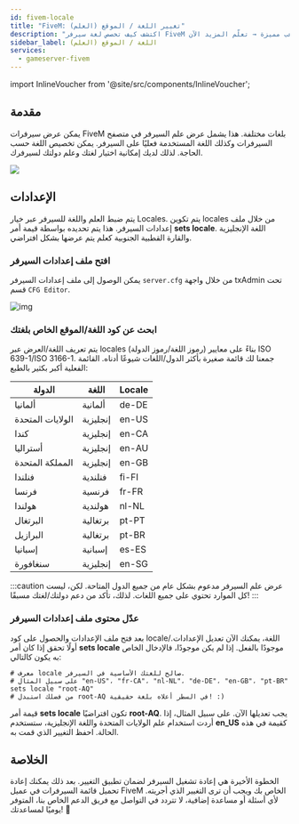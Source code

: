 ```yaml
---
id: fivem-locale
title: "FiveM: تغيير اللغة / الموقع (العلم)"
description: "اكتشف كيف تخصص لغة سيرفر FiveM وعلم الدولة لتجربة لاعب مميزة → تعلّم المزيد الآن"
sidebar_label: اللغة / الموقع (العلم)
services:
  - gameserver-fivem
---
```


import InlineVoucher from '@site/src/components/InlineVoucher';

## مقدمة

يمكن عرض سيرفرات FiveM بلغات مختلفة. هذا يشمل عرض علم السيرفر في متصفح السيرفرات وكذلك اللغة المستخدمة فعليًا على السيرفر. يمكن تخصيص اللغة حسب الحاجة. لذلك لديك إمكانية اختيار لغتك وعلم دولتك لسيرفرك.

![](https://screensaver01.zap-hosting.com/index.php/s/FJZc7pJmppG28mX/preview)

<InlineVoucher />

## الإعدادات

يتم ضبط العلم واللغة للسيرفر عبر خيار Locales. يتم تكوين locales من خلال ملف إعدادات السيرفر. هذا يتم تحديده بواسطة قيمة أمر **sets locale**. اللغة الإنجليزية والقارة القطبية الجنوبية كعلم يتم عرضها بشكل افتراضي.

### افتح ملف إعدادات السيرفر

يمكن الوصول إلى ملف إعدادات السيرفر `server.cfg` من خلال واجهة txAdmin تحت قسم `CFG Editor`. 

![img](https://screensaver01.zap-hosting.com/index.php/s/qDsN5ggCjaaJLS5/preview)



### ابحث عن كود اللغة/الموقع الخاص بلغتك

يتم تعريف اللغة/العرض عبر locales (رموز اللغة/رموز الدولة) بناءً على معايير ISO 639-1/ISO 3166-1. جمعنا لك قائمة صغيرة بأكثر الدول/اللغات شيوعًا أدناه. القائمة الفعلية أكبر بكثير بالطبع:

| الدولة         | اللغة      | Locale |
| -------------- | ---------- | ------ |
| ألمانيا        | ألمانية    | de-DE  |
| الولايات المتحدة | إنجليزية  | en-US  |
| كندا           | إنجليزية   | en-CA  |
| أستراليا       | إنجليزية   | en-AU  |
| المملكة المتحدة | إنجليزية  | en-GB  |
| فنلندا         | فنلندية    | fi-FI  |
| فرنسا          | فرنسية     | fr-FR  |
| هولندا         | هولندية    | nl-NL  |
| البرتغال       | برتغالية   | pt-PT  |
| البرازيل       | برتغالية   | pt-BR  |
| إسبانيا        | إسبانية    | es-ES  |
| سنغافورة       | إنجليزية   | en-SG  |

:::caution 
عرض علم السيرفر مدعوم بشكل عام من جميع الدول المتاحة. لكن، ليست كل الموارد تحتوي على جميع اللغات. لذلك، تأكد من دعم دولتك/لغتك مسبقًا!
:::



### عدّل محتوى ملف إعدادات السيرفر

بعد فتح ملف الإعدادات والحصول على كود locale/اللغة، يمكنك الآن تعديل الإعدادات. أولًا تحقق إذا كان أمر **sets locale** موجودًا بالفعل. إذا لم يكن موجودًا، فالإدخال الخاص به يكون كالتالي:

```
# معرف locale صالح للغتك الأساسية في السيرفر.
# على سبيل المثال "en-US"، "fr-CA"، "nl-NL"، "de-DE"، "en-GB"، "pt-BR"
sets locale "root-AQ" 
# من فضلك استبدل root-AQ في السطر أعلاه بلغة حقيقية! :)
```

قيمة أمر **sets locale** تكون افتراضيًا **root-AQ**. يجب تعديلها الآن. على سبيل المثال، إذا أردت استخدام علم الولايات المتحدة واللغة الإنجليزية، ستستخدم **en_US** كقيمة في هذه الحالة. احفظ التغيير الذي قمت به.


## الخلاصة

الخطوة الأخيرة هي إعادة تشغيل السيرفر لضمان تطبيق التغيير. بعد ذلك يمكنك إعادة تحميل قائمة السيرفرات في عميل FiveM الخاص بك ويجب أن ترى التغيير الذي أجريته. لأي أسئلة أو مساعدة إضافية، لا تتردد في التواصل مع فريق الدعم الخاص بنا، المتوفر يوميًا لمساعدتك! 🙂

<InlineVoucher />